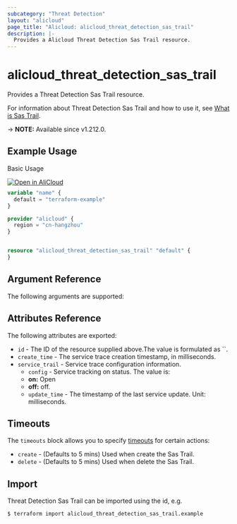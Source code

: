 ```yaml
---
subcategory: "Threat Detection"
layout: "alicloud"
page_title: "Alicloud: alicloud_threat_detection_sas_trail"
description: |-
  Provides a Alicloud Threat Detection Sas Trail resource.
---
```


# alicloud_threat_detection_sas_trail

Provides a Threat Detection Sas Trail resource. 

For information about Threat Detection Sas Trail and how to use it, see [What is Sas Trail](https://www.alibabacloud.com/help/zh/security-center/developer-reference/api-sas-2018-12-03-createservicetrail).

-> **NOTE:** Available since v1.212.0.

## Example Usage

Basic Usage

<div style="display: block;margin-bottom: 40px;"><div class="oics-button" style="float: right;position: absolute;margin-bottom: 10px;">
  <a href="https://api.aliyun.com/terraform?resource=alicloud_threat_detection_sas_trail&exampleId=6c289b18-fd60-a14a-cc0a-e7348dd3f12c3382041c&activeTab=example&spm=docs.r.threat_detection_sas_trail.0.6c289b18fd&intl_lang=EN_US" target="_blank">
    <img alt="Open in AliCloud" src="https://img.alicdn.com/imgextra/i1/O1CN01hjjqXv1uYUlY56FyX_!!6000000006049-55-tps-254-36.svg" style="max-height: 44px; max-width: 100%;">
  </a>
</div></div>

```terraform
variable "name" {
  default = "terraform-example"
}

provider "alicloud" {
  region = "cn-hangzhou"
}


resource "alicloud_threat_detection_sas_trail" "default" {
}
```

## Argument Reference

The following arguments are supported:

## Attributes Reference

The following attributes are exported:
* `id` - The ID of the resource supplied above.The value is formulated as ``.
* `create_time` - The service trace creation timestamp, in milliseconds.
* `service_trail` - Service trace configuration information.
  * `config` - Service tracking on status. The value is:
  - **on:** Open
  - **off:** off.
  * `update_time` - The timestamp of the last service update. Unit: milliseconds.

## Timeouts

The `timeouts` block allows you to specify [timeouts](https://developer.hashicorp.com/terraform/language/resources/syntax#operation-timeouts) for certain actions:
* `create` - (Defaults to 5 mins) Used when create the Sas Trail.
* `delete` - (Defaults to 5 mins) Used when delete the Sas Trail.

## Import

Threat Detection Sas Trail can be imported using the id, e.g.

```shell
$ terraform import alicloud_threat_detection_sas_trail.example 
```